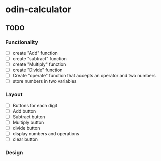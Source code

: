 # odin-calculator

## TODO
### Functionality
- [ ] create "Add" function
- [ ] create "subtract" function
- [ ] create "Multiply" function
- [ ] create "Divide" function
- [ ] Create "operate" function that accepts an operator and two numbers
- [ ] store numbers in two variables
### Layout
- [ ] Buttons for each digit
- [ ] Add button
- [ ] Subtract button
- [ ] Multiply button
- [ ] divide button
- [ ] display numbers and operations
- [ ] clear button
### Design